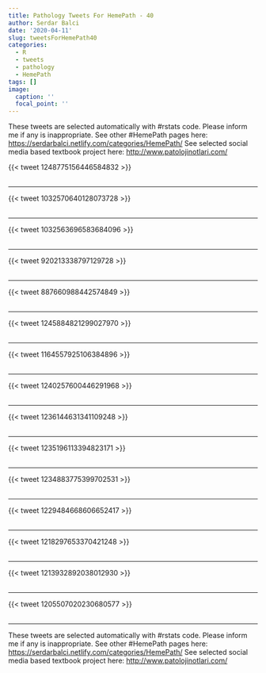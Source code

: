 ```yaml
---
title: Pathology Tweets For HemePath - 40
author: Serdar Balci
date: '2020-04-11'
slug: tweetsForHemePath40
categories:
  - R
  - tweets
  - pathology
  - HemePath
tags: []
image:
  caption: ''
  focal_point: ''
---
```



These tweets are selected automatically with #rstats code. Please inform me if any is inappropriate.
See other #HemePath pages here: https://serdarbalci.netlify.com/categories/HemePath/ 
See selected social media based textbook project here: http://www.patolojinotlari.com/

{{< tweet 1248775156446584832 >}}
<br>
<br>
<hr>
{{< tweet 1032570640128073728 >}}
<br>
<br>
<hr>
{{< tweet 1032563696583684096 >}}
<br>
<br>
<hr>
{{< tweet 920213338797129728 >}}
<br>
<br>
<hr>
{{< tweet 887660988442574849 >}}
<br>
<br>
<hr>
{{< tweet 1245884821299027970 >}}
<br>
<br>
<hr>
{{< tweet 1164557925106384896 >}}
<br>
<br>
<hr>
{{< tweet 1240257600446291968 >}}
<br>
<br>
<hr>
{{< tweet 1236144631341109248 >}}
<br>
<br>
<hr>
{{< tweet 1235196113394823171 >}}
<br>
<br>
<hr>
{{< tweet 1234883775399702531 >}}
<br>
<br>
<hr>
{{< tweet 1229484668606652417 >}}
<br>
<br>
<hr>
{{< tweet 1218297653370421248 >}}
<br>
<br>
<hr>
{{< tweet 1213932892038012930 >}}
<br>
<br>
<hr>
{{< tweet 1205507020230680577 >}}
<br>
<br>
<hr>


These tweets are selected automatically with #rstats code. Please inform me if any is inappropriate.
See other #HemePath pages here: https://serdarbalci.netlify.com/categories/HemePath/ 
See selected social media based textbook project here: http://www.patolojinotlari.com/
